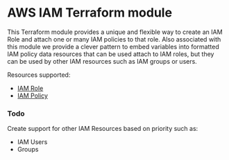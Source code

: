 # AWS IAM Terraform module

This Terraform module provides a unique and flexible way to create an IAM Role and attach one or many IAM policies to that role. Also associated with this module we provide a clever pattern to embed variables into formatted IAM policy data resources that can be used attach to IAM roles, but they can be used by other IAM resources such as IAM groups or users.

Resources supported:
* [IAM Role](https://www.terraform.io/docs/providers/aws/r/iam_role.html)
* [IAM Policy](https://www.terraform.io/docs/providers/aws/r/iam_policy.html)


### Todo
Create support for other IAM Resources based on priority such as:
* IAM Users
* Groups
